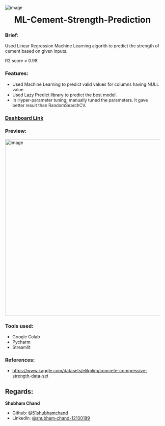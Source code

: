![image](https://user-images.githubusercontent.com/36957216/215263812-87c5ac75-3316-4910-99cd-5e62e60ba4d4.png)
<h1 align="center" style="margin-top: 0px;">ML-Cement-Strength-Prediction</h1>


### Brief:
Used Linear Regression Machine Learning algorith to predict the strength of cement based on given inputs.

R2 score = 0.98

### Features:
* Used Machine Learning to predict valid values for columns having NULL value.
* Used Lazy Predict library to predict the best model.
* In Hyper-parameter tuning, manually tuned the parameters. It gave better result than RandomSearchCV.

### [Dashboard Link](https://51shubhamchand-ml-cement-strength-prediction-streamlit-yejcfk.streamlit.app/)

### Preview:
<img width="573" alt="image" src="https://user-images.githubusercontent.com/36957216/215181463-28c10a8d-9946-48f1-a029-80782ebbe79b.png">

### Tools used:
* Google Colab
* Pycharm
* Streamlit

### References:
* https://www.kaggle.com/datasets/elikplim/concrete-compressive-strength-data-set

## Regards:
**Shubham Chand**
- Github: [@51shubhamchand](https://github.com/51shubhamchand)
- LinkedIn: [@shubham-chand-12100189](https://www.linkedin.com/in/shubham-chand-12100189)
